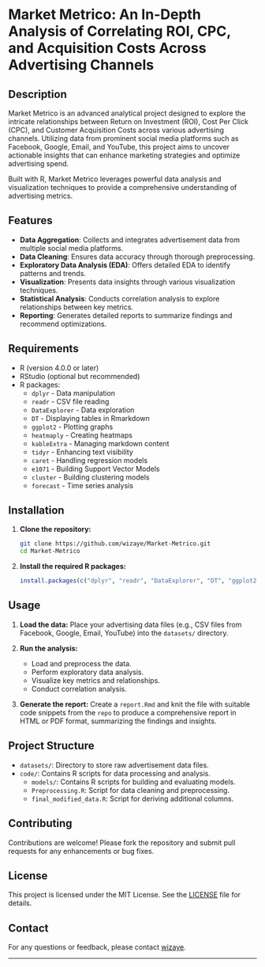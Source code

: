 # Market Metrico: An In-Depth Analysis of Correlating ROI, CPC, and Acquisition Costs Across Advertising Channels

## Description

Market Metrico is an advanced analytical project designed to explore the intricate relationships between Return on Investment (ROI), Cost Per Click (CPC), and Customer Acquisition Costs across various advertising channels. Utilizing data from prominent social media platforms such as Facebook, Google, Email, and YouTube, this project aims to uncover actionable insights that can enhance marketing strategies and optimize advertising spend.

Built with R, Market Metrico leverages powerful data analysis and visualization techniques to provide a comprehensive understanding of advertising metrics.

## Features

- **Data Aggregation**: Collects and integrates advertisement data from multiple social media platforms.
- **Data Cleaning**: Ensures data accuracy through thorough preprocessing.
- **Exploratory Data Analysis (EDA)**: Offers detailed EDA to identify patterns and trends.
- **Visualization**: Presents data insights through various visualization techniques.
- **Statistical Analysis**: Conducts correlation analysis to explore relationships between key metrics.
- **Reporting**: Generates detailed reports to summarize findings and recommend optimizations.

## Requirements

- R (version 4.0.0 or later)
- RStudio (optional but recommended)
- R packages:
  - `dplyr` - Data manipulation
  - `readr` - CSV file reading
  - `DataExplorer` - Data exploration
  - `DT` - Displaying tables in Rmarkdown
  - `ggplot2` - Plotting graphs
  - `heatmaply` - Creating heatmaps
  - `kableExtra` - Managing markdown content
  - `tidyr` - Enhancing text visibility
  - `caret` - Handling regression models
  - `e1071` - Building Support Vector Models
  - `cluster` - Building clustering models
  - `forecast` - Time series analysis

## Installation

1. **Clone the repository:**
   ```bash
   git clone https://github.com/wizaye/Market-Metrico.git
   cd Market-Metrico
   ```

2. **Install the required R packages:**
   ```R
   install.packages(c("dplyr", "readr", "DataExplorer", "DT", "ggplot2", "heatmaply", "kableExtra", "tidyr", "caret", "e1071", "cluster", "forecast"))
   ```

## Usage

1. **Load the data:**
   Place your advertising data files (e.g., CSV files from Facebook, Google, Email, YouTube) into the `datasets/` directory.

2. **Run the analysis:**
   - Load and preprocess the data.
   - Perform exploratory data analysis.
   - Visualize key metrics and relationships.
   - Conduct correlation analysis.

3. **Generate the report:**
   Create a `report.Rmd` and knit the file with suitable code snippets from the `repo` to produce a comprehensive report in HTML or PDF format, summarizing the findings and insights.

## Project Structure

- `datasets/`: Directory to store raw advertisement data files.
- `code/`: Contains R scripts for data processing and analysis.
  - `models/`: Contains R scripts for building and evaluating models.
  - `Preprocessing.R`: Script for data cleaning and preprocessing.
  - `final_modified_data.R`: Script for deriving additional columns.

## Contributing

Contributions are welcome! Please fork the repository and submit pull requests for any enhancements or bug fixes.

## License

This project is licensed under the MIT License. See the [LICENSE](LICENSE) file for details.

## Contact

For any questions or feedback, please contact [wizaye](mailto:vijayendhergatla21@example.com).

---
